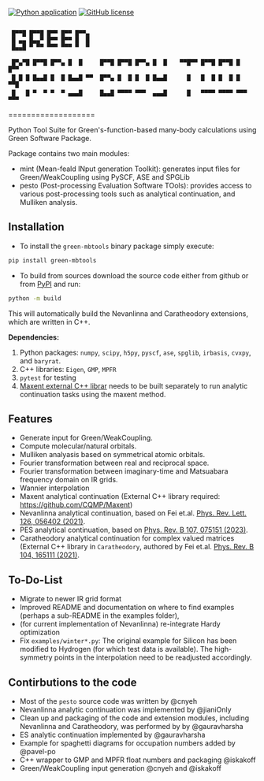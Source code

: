 [![Python application](https://github.com/Green-Phys/MB_analysis/actions/workflows/python-app.yml/badge.svg)](https://github.com/Green-Phys/MB_analysis/actions/workflows/python-app.yml)
[![GitHub license](https://img.shields.io/github/license/Green-Phys/green-mbpt?cacheSeconds=3600&color=informational&label=License)](./LICENSE)

```

 █▀▀█ █▀▀█ █▀▀ █▀▀ █▀▀▄
 █ ▄▄ █▄▄▀ █▀▀ █▀▀ █  █
 █▄▄█ ▀ ▀▀ ▀▀▀ ▀▀▀ ▀  ▀

 █▀▄▀█ █▀▀█ █▀▀▄ █  █     █▀▀█ █▀▀█ █▀▀▄ █  █ 　 ▀▀█▀▀ █▀▀█ █▀▀█ █   █▀▀
 █ █ █ █▄▄█ █  █ █▄▄█ ▀▀  █▀▀▄ █  █ █  █ █▄▄█ 　   █   █  █ █  █ █   ▀▀█
 █   █ ▀  ▀ ▀  ▀ ▄▄▄█     █▄▄█ ▀▀▀▀ ▀▀▀  ▄▄▄█ 　   █   ▀▀▀▀ ▀▀▀▀ ▀▀▀ ▀▀▀

```

===================

Python Tool Suite for Green's-function-based many-body calculations using Green Software Package.

Package contains two main modules:

   - mint (Mean-feald INput generation Toolkit): generates input files for Green/WeakCoupling using PySCF, ASE and SPGLib 
   - pesto (Post-processing Evaluation Software TOols): provides access to various post-processing tools such as analytical continuation, and Mulliken analysis.
  
Installation
----------
*  To install the `green-mbtools` binary package simply execute:
  ```bash
  pip install green-mbtools
  ```

*  To build from sources download the source code either from github or from [PyPI](https://pypi.org/project/green-mbtools/#files) and run:
  ```bash
  python -m build
  ```

  This will automatically build the Nevanlinna and Caratheodory extensions, which are written in C++.

**Dependencies:**
1. Python packages: `numpy`, `scipy`, `h5py`, `pyscf`, `ase`, `spglib`, `irbasis`, `cvxpy`, and `baryrat`.
2. C++ libraries: `Eigen`, `GMP`, `MPFR`
3. `pytest` for testing
4. [Maxent external C++ librar](https://github.com/CQMP/Maxent) needs to be built separately to run analytic continuation tasks using the maxent method.

Features
----------
* Generate input for Green/WeakCoupling.
* Compute molecular/natural orbitals.
* Mulliken analyasis based on symmetrical atomic orbitals.
* Fourier transformation between real and reciprocal space.
* Fourier transformation between imaginary-time and Matsuabara frequency domain on IR grids.
* Wannier interpolation
* Maxent analytical continuation (External C++ library required: https://github.com/CQMP/Maxent) 
* Nevanlinna analytical continuation, based on Fei et.al. [Phys. Rev. Lett. 126, 056402 (2021)](https://journals.aps.org/prl/abstract/10.1103/PhysRevLett.126.056402).
* PES analytical continuation, based on [Phys. Rev. B 107, 075151 (2023)](https://journals.aps.org/prb/abstract/10.1103/PhysRevB.107.075151).
* Caratheodory analytical continuation for complex valued matrices (External C++ library in `Caratheodory`, authored by Fei et.al. [Phys. Rev. B 104, 165111 (2021)](https://journals.aps.org/prb/abstract/10.1103/PhysRevB.104.165111).

To-Do-List
-----------
* Migrate to newer IR grid format
* Improved README and documentation on where to find examples (perhaps a sub-README in the examples folder),
* (for current implementation of Nevanlinna) re-integrate Hardy optimization
* Fix `examples/winter*.py`: The original example for Silicon has been modified to Hydrogen (for which test data is available). The high-symmetry points in the interpolation need to be readjusted accordingly.


Contirbutions to the code
-----------
* Most of the `pesto` source code was written by @cnyeh
* Nevanlinna analytic continuation was implemented by @jianiOnly
* Clean up and packaging of the code and extension modules, including Nevanlinna and Caratheodory, was performed by by @gauravharsha
* ES analytic continuation implemented by @gauravharsha
* Example for spaghetti diagrams for occupation numbers added by @pavel-po
* C++ wrapper to GMP and MPFR float numbers and packaging @iskakoff
* Green/WeakCoupling input generation @cnyeh and @iskakoff
